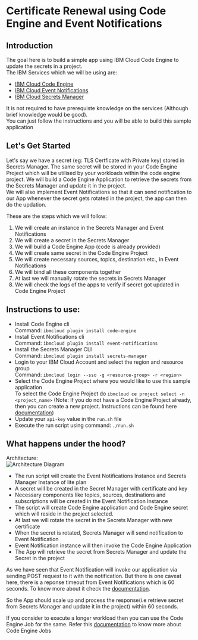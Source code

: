 # Certificate Renewal using Code Engine and Event Notifications

## Introduction
The goal here is to build a simple app using IBM Cloud Code Engine to update the secrets in a project. \
The IBM Services which we will be using are:
- [IBM Cloud Code Engine](https://cloud.ibm.com/docs/codeengine?topic=codeengine-getting-started)
- [IBM Cloud Event Notifications](https://cloud.ibm.com/docs/event-notifications?topic=event-notifications-en-about)
- [IBM Cloud Secrets Manager](https://cloud.ibm.com/docs/secrets-manager?topic=secrets-manager-getting-started)

It is not required to have prerequiste knowledge on the services (Although brief knowledge would be good). \
You can just follow the instructions and you will be able to build this sample application

## Let's Get Started

Let's say we have a secret (eg: TLS Certficate with Private key) stored in Secrets Manager. The same secret will be stored in your Code Engine Project which will be utilised by your workloads within the code engine project.
We will build a Code Engine Application to retrieve the secrets from the Secrets Manager and update it in the project. \
We will also implement Event Notifications so that it can send notification to our App whenever the secret gets rotated in the project, the app can then do the updation.

These are the steps which we will follow:
 
1. We will create an instance in the Secrets Manager and Event Notifications
2. We will create a secret in the Secrets Manager
3. We will build a Code Engine App (code is already provided)
4. We will create same secret in the Code Engine Project 
5. We will create necessary sources, topics, destination etc., in Event Notifications
6. We will bind all these components together
7. At last we will manually rotate the secrets in Secrets Manager 
8. We will check the logs of the apps to verify if secret got updated in Code Engine Project

## Instructions to use:
- Install Code Engine cli \
  Command: `ibmcloud plugin install code-engine`
- Install Event Notifications cli \
  Command: `ibmcloud plugin install event-notifications`
- Install the Secrets Manager CLI \
  Command: `ibmcloud plugin install secrets-manager`
- Login to your IBM Cloud Account and select the region and resource group \
  Command: `ibmcloud login --sso -g <resource-group> -r <region>`
- Select the Code Engine Project where you would like to use this sample application \
  To select the Code Engine Project do `ibmcloud ce project select -n <project_name>`
  (Note: If you do not have a Code Engine Project already, then you can create a new project. Instructions can be found here [documentation](https://cloud.ibm.com/docs/codeengine?topic=codeengine-manage-project#create-a-project))
- Update your `api-key` value in the `run.sh` file
- Execute the run script using command: `./run.sh`

## What happens under the hood?
Architecture: \
![Architecture Diagram](images/Architecture.jpg)

- The run script will create the Event Notifications Instance and Secrets Manager Instance of lite plan
- A secret will be created in the Secret Manager with certificate and key
- Necessary components like topics, sources, destinations and subscriptions will be created in the Event Notification Instance
- The script will create Code Engine application and Code Engine secret which will reside in the project selected.
- At last we will rotate the secret in the Secrets Manager with new certificate
- When the secret is rotated, Secrets Manager will send notification to Event Notification
- Event Notification instance will then invoke the Code Engine Application
- The App will retrieve the secret from Secrets Manager and update the Secret in the project

As we have seen that Event Notification will invoke our application via sending POST request to it with the notification. But there is one caveat here, there is a reponse timeout from Event Notifications which is 60 seconds. To know more about it check the [documentation](https://cloud.ibm.com/docs/event-notifications?topic=event-notifications-en-destinations-codeengine#en-codengine-retry).

So the App should scale up and process the response(i.e retrieve secret from Secrets Manager and update it in the project) within 60 seconds.

If you consider to execute a longer workload then you can use the Code Engine Job for the same.
Refer this [documentation](https://cloud.ibm.com/docs/codeengine?topic=codeengine-job-plan) to know more about Code Engine Jobs